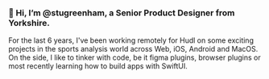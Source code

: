 ### 👋 Hi, I’m @stugreenham, a Senior Product Designer from Yorkshire. 
For the last 6 years, I've been working remotely for Hudl on some exciting projects in the sports analysis world across Web, iOS, Android and MacOS. On the side, I like to tinker with code, be it figma plugins, browser plugins or most recently learning how to build apps with SwiftUI.
